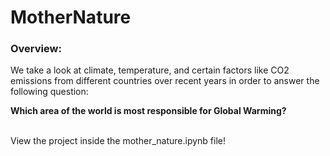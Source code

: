 # MotherNature

### Overview: <br>
We take a look at climate, temperature, and certain factors like CO2 emissions from different countries over recent years in order to answer the following question: <br>

**Which area of the world is most responsible for Global Warming?** <br> <br>

View the project inside the mother_nature.ipynb file!
